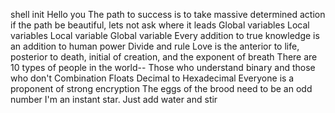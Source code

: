 shell init
<o>
Hello you
The path to success is to take massive determined action
if the path be beautiful, lets not ask where it leads
Global variables
Local variables
Local variable
Global variable
Every addition to true knowledge is an addition to human power
Divide and rule
Love is the anterior to life, posterior to death, initial of creation, and the exponent of breath
There are 10 types of people in the world-- Those who understand binary and those who don't
Combination
Floats
Decimal to Hexadecimal
Everyone is a proponent of strong encryption
The eggs of the brood need to be an odd number
I'm an instant star. Just add water and stir

